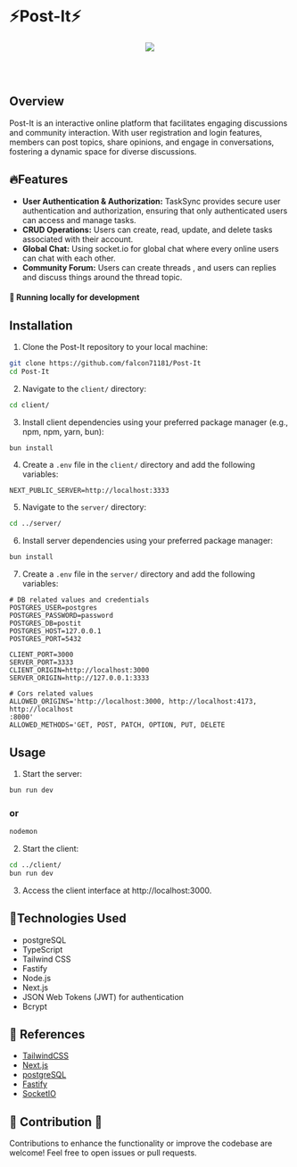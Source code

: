 # ⚡Post-It⚡
<p align="center">
  <img src="https://skillicons.dev/icons?i=react,vite,ts,tailwind,postgres,nodejs" />
  <br/>
</p>
<br/><br/>


## Overview
Post-It is an interactive online platform that facilitates engaging discussions and community interaction. With user registration and login features, members can post topics, share opinions, and engage in conversations, fostering a dynamic space for diverse discussions.

## 🔥Features
- **User Authentication & Authorization:** TaskSync provides secure user authentication and authorization, ensuring that only authenticated users can access and manage tasks.
- **CRUD Operations:** Users can create, read, update, and delete tasks associated with their account.
- **Global Chat:** Using socket.io for global chat where every online users can chat with each other.
- **Community Forum:** Users can create threads , and users can replies and discuss things around the thread topic.

#### 🧬 Running locally for development

## Installation
1. Clone the Post-It repository to your local machine:
```bash
git clone https://github.com/falcon71181/Post-It
cd Post-It
```

2. Navigate to the `client/` directory:
```bash
cd client/
```

3. Install client dependencies using your preferred package manager (e.g., npm, npm, yarn, bun):
```bash
bun install
```

4. Create a `.env` file in the `client/` directory and add the following variables:
```dotenv
NEXT_PUBLIC_SERVER=http://localhost:3333
```

5. Navigate to the `server/` directory:
```bash
cd ../server/
```

6. Install server dependencies using your preferred package manager:
```bash
bun install
```

7. Create a `.env` file in the `server/` directory and add the following variables:
```dotenv
# DB related values and credentials
POSTGRES_USER=postgres
POSTGRES_PASSWORD=password
POSTGRES_DB=postit
POSTGRES_HOST=127.0.0.1
POSTGRES_PORT=5432

CLIENT_PORT=3000
SERVER_PORT=3333
CLIENT_ORIGIN=http://localhost:3000
SERVER_ORIGIN=http://127.0.0.1:3333

# Cors related values
ALLOWED_ORIGINS='http://localhost:3000, http://localhost:4173, http://localhost
:8000'
ALLOWED_METHODS='GET, POST, PATCH, OPTION, PUT, DELETE
```

## Usage
1. Start the server:
```bash
bun run dev
```
### or
```bash
nodemon
```

2. Start the client:
```bash
cd ../client/
bun run dev
```

3. Access the client interface at http://localhost:3000.

## 🍄Technologies Used
- postgreSQL
- TypeScript
- Tailwind CSS
- Fastify
- Node.js
- Next.js
- JSON Web Tokens (JWT) for authentication
- Bcrypt

## 🤖 References
- [TailwindCSS](https://tailwindcss.com/)
- [Next.js](https://nextjs.org/)
- [postgreSQL](https://www.postgresql.org/)
- [Fastify](https://fastify.dev/)
- [SocketIO](https://socket.io/)

## 💖  Contribution 🤝
Contributions to enhance the functionality or improve the codebase are welcome! Feel free to open issues or pull requests.
